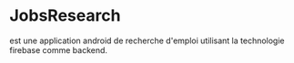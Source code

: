 # JobsResearch
 est une application android de recherche d'emploi utilisant la technologie firebase comme backend.
